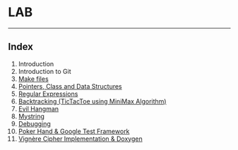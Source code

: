 # LAB

____

## Index  

1. Introduction  
2. Introduction to Git
3. [Make files](./lab03/)
4. [Pointers, Class and Data Structures](./lab04/)
5. [Regular Expressions](./lab05/)
6. [Backtracking (TicTacToe using MiniMax Algorithm)](./lab06/)
7. [Evil Hangman](./lab07/)
8. [Mystring](./lab08/)
9. [Debugging](./lab09/)
10. [Poker Hand & Google Test Framework](./lab10/README.md)
11. [Vignère Cipher Implementation & Doxygen](./lab11/README.md)
